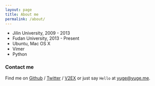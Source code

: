 ```yaml
---
layout: page
title: About me
permalink: /about/
---
```



- Jilin University, 2009 - 2013
- Fudan University, 2013 - Present
- Ubuntu, Mac OS X
- Vimer
- Python

### Contact me

Find me on [Github][github] / [Twitter][Twitter] / [V2EX][] or just say `Hello` at
[yuge@yuge.me](yuge@yuge.me).

[github]: https://github.com/yuge
[twitter]: https://twitter.com/yugezh
[V2EX]: http://www.v2ex.com/member/YuGe
